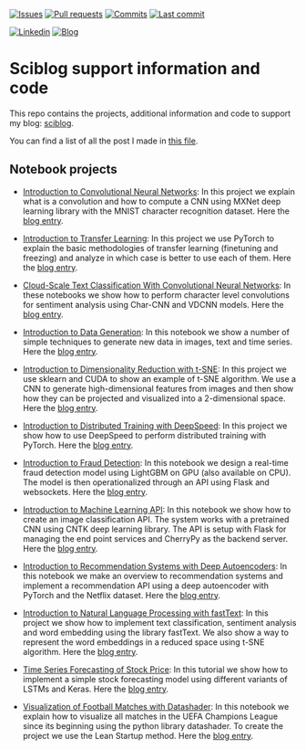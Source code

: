 [![Issues](https://img.shields.io/github/issues/miguelgfierro/ai_projects.svg)](https://github.com/miguelgfierro/ai_projects/issues)
[![Pull requests](https://img.shields.io/github/issues-pr/miguelgfierro/ai_projects.svg)](https://github.com/miguelgfierro/ai_projects/pulls)
[![Commits](https://img.shields.io/github/commit-activity/y/miguelgfierro/ai_projects.svg?color=success)](https://github.com/miguelgfierro/ai_projects/commits/master)
[![Last commit](https://img.shields.io/github/last-commit/miguelgfierro/ai_projects.svg)](https://github.com/miguelgfierro/ai_projects/commits/master)

[![Linkedin](https://img.shields.io/badge/Linkedin-Follow%20Miguel-blue?logo=linkedin)](https://www.linkedin.com/comm/mynetwork/discovery-see-all?usecase=PEOPLE_FOLLOWS&followMember=miguelgfierro)
[![Blog](https://img.shields.io/badge/Blog-Visit%20miguelgfierro.com-blue.svg)](https://miguelgfierro.com?utm_source=github&utm_medium=profile&utm_campaign=ai_projects)


# Sciblog support information and code
This repo contains the projects, additional information and code to support my blog: [sciblog](https://miguelgfierro.com/).

You can find a list of all the post I made in [this file](miguelgfierro_posts.txt).

## Notebook projects

* [Introduction to Convolutional Neural Networks](A_Gentle_Introduction_to_CNN/Intro_CNN.ipynb): In this project we explain what is a convolution and how to compute a CNN using MXNet deep learning library with the MNIST character recognition dataset. Here the [blog entry](https://miguelgfierro.com/blog/2016/a-gentle-introduction-to-convolutional-neural-networks/?utm_source=github&utm_medium=repo-entry&utm_campaign=cnn-intro).

* [Introduction to Transfer Learning](A_Gentle_Introduction_to_Transfer_Learning/Intro_Transfer_Learning.ipynb): In this project we use PyTorch to explain the basic methodologies of transfer learning (finetuning and freezing) and analyze in which case is better to use each of them. Here the [blog entry](https://miguelgfierro.com/blog/2017/a-gentle-introduction-to-transfer-learning-for-image-classification/?utm_source=github&utm_medium=repo-entry&utm_campaign=transfer-learning).

* [Cloud-Scale Text Classification With Convolutional Neural Networks](Cloud-Scale_Text_Classification_with_CNNs_on_Azure): In these notebooks we show how to perform character level convolutions for sentiment analysis using Char-CNN and VDCNN models. Here the [blog entry](https://miguelgfierro.com/blog/2019/cloud-scale-text-classification-with-convolutional-neural-networks/?utm_source=github&utm_medium=repo-entry&utm_campaign=charcnn).

* [Introduction to Data Generation](Data_Generation/data_generation.ipynb): In this notebook we show a number of simple techniques to generate new data in images, text and time series. Here the [blog entry](https://miguelgfierro.com/blog/2019/revisiting-the-revisit-of-the-unreasonable-effectiveness-of-data/?utm_source=github&utm_medium=repo-entry&utm_campaign=data-gen).

* [Introduction to Dimensionality Reduction with t-SNE](Dimensionality_Reduction_with_TSNE/dimensionality_reduction.ipynb): In this project we use sklearn and CUDA to show an example of t-SNE algorithm. We use a CNN to generate high-dimensional features from images and then show how they can be projected and visualized into a 2-dimensional space. Here the [blog entry](https://miguelgfierro.com/blog/2018/a-gentle-explanation-of-dimensionality-reduction-with-t-sne/?utm_source=github&utm_medium=repo-entry&utm_campaign=tsne).

* [Introduction to Distributed Training with DeepSpeed](Distributed_Training_with_DeepSpeed): In this project we show how to use DeepSpeed to perform distributed training with PyTorch. Here the [blog entry](https://miguelgfierro.com/blog/2022/a-gentle-introduction-to-distributed-training-with-deepspeed/?utm_source=github&utm_medium=repo-entry&utm_campaign=deepspeed).

* [Introduction to Fraud Detection](Intro_to_Fraud_Detection/fraud_detection.ipynb): In this notebook we design a real-time fraud detection model using LightGBM on GPU (also available on CPU). The model is then operationalized through an API using Flask and websockets. Here the [blog entry](https://github.com/miguelgfierro/ai_projects/blob/master/Intro_to_Fraud_Detection/fraud_detection.ipynb?utm_source=github&utm_medium=repo-entry&utm_campaign=fraud).

* [Introduction to Machine Learning API](Intro_to_Machine_Learning_API/Intro_to_Cloud_ML_with_Flask_and_CNTK.ipynb): In this notebook we show how to create an image classification API. The system works with a pretrained CNN using CNTK deep learning library. The API is setup with Flask for managing the end point services and CherryPy as the backend server. Here the [blog entry](https://miguelgfierro.com/blog/2017/how-to-deploy-an-image-classification-api-based-on-deep-learning/?utm_source=github&utm_medium=repo-entry&utm_campaign=ml-api).

* [Introduction to Recommendation Systems with Deep Autoencoders](Intro_to_Recommendation_Systems/Intro_Recommender.ipynb): In this notebook we make an overview to recommendation systems and implement a recommendation API using a deep autoencoder with PyTorch and the Netflix dataset. Here the [blog entry](https://miguelgfierro.com/blog/2018/introduction-to-recommendation-systems-with-deep-autoencoders/?utm_source=github&utm_medium=repo-entry&utm_campaign=reco-deep-autoencoder).

* [Introduction to Natural Language Processing with fastText](Intro_to_NLP_with_fastText/Intro_to_NLP.ipynb): In this project we show how to implement text classification, sentiment analysis and word embedding using the library fastText. We also show a way to represent the word embeddings in a reduced space using t-SNE algorithm. Here the [blog entry](https://miguelgfierro.com/blog/2017/a-gentle-introduction-to-text-classification-and-sentiment-analysis/?utm_source=github&utm_medium=repo-entry&utm_campaign=fasttext).

* [Time Series Forecasting of Stock Price](Time_Series_Forecasting_of_Stock_Price/Stock_Price_Forecasting.ipynb): In this tutorial we show how to implement a simple stock forecasting model using different variants of LSTMs and Keras. Here the [blog entry](https://miguelgfierro.com/blog/2018/stock-price-prediction-with-lstms/?utm_source=github&utm_medium=repo-entry&utm_campaign=stock-forecasting).

* [Visualization of Football Matches with Datashader](Visualization_of_Football_Matches/visualization_football.ipynb): In this notebook we explain how to visualize all matches in the UEFA Champions League since its beginning using the python library datashader. To create the project we use the Lean Startup method. Here the [blog entry](https://miguelgfierro.com/blog/2016/how-to-develop-a-data-science-project-using-the-lean-startup-method/?utm_source=github&utm_medium=repo-entry&utm_campaign=datashader).
